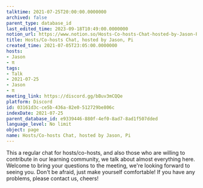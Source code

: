 ```yaml
---
talktime: 2021-07-25T20:00:00.0000000
archived: false
parent_type: database_id
last_edited_time: 2023-09-18T10:49:00.0000000
notion_url: https://www.notion.so/Hosts-Co-hosts-Chat-hosted-by-Jason-Pi-03161d3cce5b436a82e0512729be806c
title: Hosts/Co-hosts Chat, hosted by Jason, Pi
created_time: 2021-07-05T23:05:00.0000000
hosts:
- Jason
- π
tags:
- Talk
- 2021-07-25
- Jason
- π
meeting_link: https://discord.gg/bBuv3mCQQe
platform: Discord
id: 03161d3c-ce5b-436a-82e0-512729be806c
indexDate: 2021-07-25
parent_database_id: e9339446-880f-4ef0-8ad7-8ad1f507dded
language_level: No limit
object: page
name: Hosts/Co-hosts Chat, hosted by Jason, Pi
---
```







This a regular chat for hosts/co-hosts, and also those who are willing to contribute in our learning community, we talk about almost everything here. Welcome to bring your questions to the meeting, we're looking forward to seeing you. Don't be afraid, just make yourself comfortable!
If you have any problems, please contact us, cheers!




